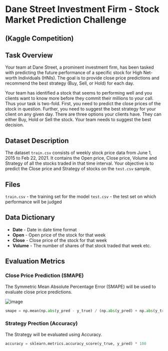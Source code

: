 # Dane Street Investment Firm - Stock Market Prediction Challenge
## (Kaggle Competition)

## Task Overview

Your team at Dane Street, a prominent investment firm, has been tasked with predicting the future performance of a specific stock for High Net-worth Individuals (HNIs). The goal is to provide close price predictions and recommend the best strategy (Buy, Sell, or Hold) for each day.

Your team has identified a stock that seems to performing well and you clients want to know more before they commit their millions to your call. Thus your task is two-fold. First, you need to predict the close prices of the stock in question. Further, you need to suggest the best strategy for your client on any given day. There are three options your clients have. They can either Buy, Hold or Sell the stock. Your team needs to suggest the best decision.

## Dataset Description
The dataset `train.csv` consists of weekly stock price data from June 1, 2015 to Feb 22, 2021. It contains the Open price, Close price, Volume and Strategy of all the stocks traded in that time interval. Your objective is to predict the Close price and Strategy of stocks on the `test.csv` sample.

## Files
`train.csv` - the training set for the model
`test.csv` - the test set on which performance will be judged

## Data Dictionary

- **Date** - Date in date time format
- **Open** - Open price of the stock for that week
- **Close** - Close price of the stock for that week
- **Volume** - The number of shares of that stock traded that week
etc.




## Evaluation Metrics

### Close Price Prediction (SMAPE)

The Symmetric Mean Absolute Percentage Error (SMAPE) will be used to evaluate close price predictions.

![image](https://github.com/craterr/Stock-Price-Prediction/assets/106965125/5a6fcf04-d60d-4258-8d3f-da429e26967f)

```python
smape = np.mean(np.abs(y_pred - y_true) / (np.abs(y_pred) + np.abs(y_true)))
```
### Strategy Prection (Accuracy)
The Strategy will be evaluated using Accuracy.

```python
accuracy = sklearn.metrics.accuracy_score(y_true, y_pred) * 100
```
